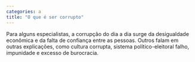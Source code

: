 ```yaml
---
categories: a
title: "O que é ser corrupto"
---
```

Para alguns especialistas, a corrupção do dia a dia surge da desigualdade econômica e da falta de confiança entre as pessoas. Outros falam em outras explicações, como cultura corrupta, sistema político-eleitoral falho, impunidade e excesso de burocracia.
